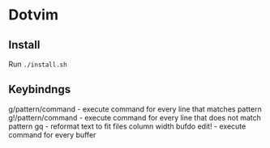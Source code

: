 Dotvim
======

Install
-------

Run `./install.sh`


Keybindngs
----------

g/pattern/command - execute command for every line that matches pattern
g!/pattern/command - execute command for every line that does not match pattern
gq - reformat text to fit files column width
bufdo edit! - execute command for every buffer
